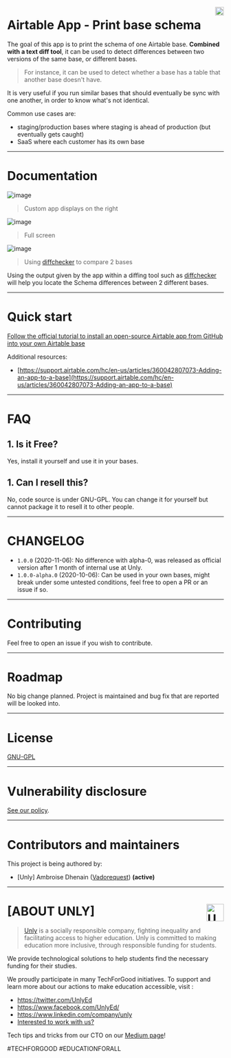 <a href="https://unly.org"><img src="https://storage.googleapis.com/unly/images/ICON_UNLY.png" align="right" height="20" alt="Unly logo" title="Unly logo" /></a>

Airtable App - Print base schema
===

The goal of this app is to print the schema of one Airtable base.
**Combined with a text diff tool**, it can be used to detect differences between two versions of the same base, or different bases.

> For instance, it can be used to detect whether a base has a table that another base doesn't have.

It is very useful if you run similar bases that should eventually be sync with one another, in order to know what's not identical.

Common use cases are:
- staging/production bases where staging is ahead of production (but eventually gets caught)
- SaaS where each customer has its own base

---

# Documentation

![image](https://user-images.githubusercontent.com/3807458/98378099-e151d180-2045-11eb-9a3b-712329e5da6a.png)
> Custom app displays on the right

![image](https://user-images.githubusercontent.com/3807458/98378109-e3b42b80-2045-11eb-9de5-70a2dbec86b0.png)
> Full screen

![image](https://user-images.githubusercontent.com/3807458/95138868-8a698b80-076b-11eb-88a2-16d3c17d38dc.png)
> Using [diffchecker](https://www.diffchecker.com/diff) to compare 2 bases

Using the output given by the app within a diffing tool such as [diffchecker](https://www.diffchecker.com/diff) will help you locate the Schema differences between 2 different bases.

---

# Quick start

[Follow the official tutorial to install an open-source Airtable app from GitHub into your own Airtable base](https://airtable.com/developers/apps/guides/remix-from-github)

Additional resources:
- [https://support.airtable.com/hc/en-us/articles/360042807073-Adding-an-app-to-a-base](https://support.airtable.com/hc/en-us/articles/360042807073-Adding-an-app-to-a-base)


---

# FAQ

## 1. Is it Free?
Yes, install it yourself and use it in your bases.

## 1. Can I resell this?
No, code source is under GNU-GPL. 
You can change it for yourself but cannot package it to resell it to other people.

---

# CHANGELOG

- `1.0.0` (2020-11-06): No difference with alpha-0, was released as official version after 1 month of internal use at Unly.
- `1.0.0-alpha.0` (2020-10-06): Can be used in your own bases, might break under some untested conditions, feel free to open a PR or an issue if so.

---

# Contributing

Feel free to open an issue if you wish to contribute.

---

# Roadmap

No big change planned. Project is maintained and bug fix that are reported will be looked into.

---

# License

[GNU-GPL](LICENSE.md)

---

# Vulnerability disclosure

[See our policy](https://github.com/UnlyEd/Unly).

---

# Contributors and maintainers

This project is being authored by:
- [Unly] Ambroise Dhenain ([Vadorequest](https://github.com/vadorequest)) **(active)**

---

# **[ABOUT UNLY]** <a href="https://unly.org"><img src="https://storage.googleapis.com/unly/images/ICON_UNLY.png" height="40" align="right" alt="Unly logo" title="Unly logo" /></a>

> [Unly](https://unly.org) is a socially responsible company, fighting inequality and facilitating access to higher education.
> Unly is committed to making education more inclusive, through responsible funding for students.

We provide technological solutions to help students find the necessary funding for their studies.

We proudly participate in many TechForGood initiatives. To support and learn more about our actions to make education accessible, visit :
- https://twitter.com/UnlyEd
- https://www.facebook.com/UnlyEd/
- https://www.linkedin.com/company/unly
- [Interested to work with us?](https://jobs.zenploy.io/unly/about)

Tech tips and tricks from our CTO on our [Medium page](https://medium.com/unly-org/tech/home)!

#TECHFORGOOD #EDUCATIONFORALL
